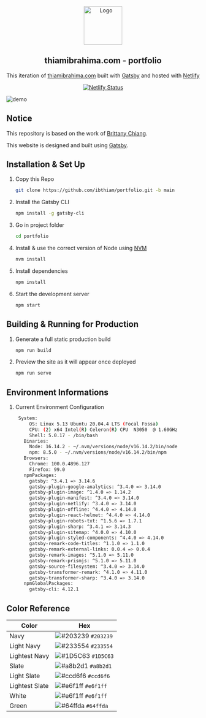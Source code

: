 <div align="center">
  <img alt="Logo" src="https://raw.githubusercontent.com/ibthiam/portfolio/main/src/images/logo.png" width="100" />
</div>
<h2 align="center">
  thiamibrahima.com - portfolio
</h2>
<p align="center">
  This iteration of <a href="https://thiamibrahima.com" target="_blank">thiamibrahima.com</a> built with <a href="https://www.gatsbyjs.org/" target="_blank">Gatsby</a> and hosted with <a href="https://www.netlify.com/" target="_blank">Netlify</a>
</p>

<p align="center">
  <a href="https://app.netlify.com/sites/thiamibrahima/deploys" target="_blank">
    <img src="https://api.netlify.com/api/v1/badges/66a74890-4d42-41e7-959b-c51ee7b2b810/deploy-status" alt="Netlify Status" />
  </a>
</p>

![demo](https://raw.githubusercontent.com/ibthiam/portfolio/main/src/images/demo.png)

## Notice

This repository is based on the work of [Brittany Chiang](https://brittanychiang.com).

This website is designed and built using [Gatsby](https://www.gatsbyjs.org/docs/).

## Installation & Set Up

1. Copy this Repo

   ```sh
   git clone https://github.com/ibthiam/portfolio.git -b main
   ```

2. Install the Gatsby CLI

   ```sh
   npm install -g gatsby-cli
   ```

3. Go in project folder

   ```sh
   cd portfolio
   ```

4. Install & use the correct version of Node using [NVM](https://github.com/nvm-sh/nvm)

   ```sh
   nvm install
   ```

5. Install dependencies

   ```sh
   npm install
   ```

6. Start the development server

   ```sh
   npm start
   ```

## Building & Running for Production

1. Generate a full static production build

   ```sh
   npm run build
   ```

2. Preview the site as it will appear once deployed

   ```sh
   npm run serve
   ```

## Environment Informations

1. Current Environment Configuration

   ```sh
    System:
        OS: Linux 5.13 Ubuntu 20.04.4 LTS (Focal Fossa)
        CPU: (2) x64 Intel(R) Celeron(R) CPU  N3050  @ 1.60GHz
        Shell: 5.0.17 - /bin/bash
      Binaries:
        Node: 16.14.2 - ~/.nvm/versions/node/v16.14.2/bin/node
        npm: 8.5.0 - ~/.nvm/versions/node/v16.14.2/bin/npm
      Browsers:
        Chrome: 100.0.4896.127
        Firefox: 99.0
      npmPackages:
        gatsby: ^3.4.1 => 3.14.6
        gatsby-plugin-google-analytics: ^3.4.0 => 3.14.0
        gatsby-plugin-image: ^1.4.0 => 1.14.2
        gatsby-plugin-manifest: ^3.4.0 => 3.14.0
        gatsby-plugin-netlify: ^3.4.0 => 3.14.0
        gatsby-plugin-offline: ^4.4.0 => 4.14.0
        gatsby-plugin-react-helmet: ^4.4.0 => 4.14.0
        gatsby-plugin-robots-txt: ^1.5.6 => 1.7.1
        gatsby-plugin-sharp: ^3.4.1 => 3.14.3
        gatsby-plugin-sitemap: ^4.0.0 => 4.10.0
        gatsby-plugin-styled-components: ^4.4.0 => 4.14.0
        gatsby-remark-code-titles: ^1.1.0 => 1.1.0
        gatsby-remark-external-links: 0.0.4 => 0.0.4
        gatsby-remark-images: ^5.1.0 => 5.11.0
        gatsby-remark-prismjs: ^5.1.0 => 5.11.0
        gatsby-source-filesystem: ^3.4.0 => 3.14.0
        gatsby-transformer-remark: ^4.1.0 => 4.11.0
        gatsby-transformer-sharp: ^3.4.0 => 3.14.0
      npmGlobalPackages:
        gatsby-cli: 4.12.1
   ```

## Color Reference

| Color          | Hex                                                                |
| -------------- | ------------------------------------------------------------------ |
| Navy           | ![#203239](https://via.placeholder.com/10/203239?text=+) `#203239` |
| Light Navy     | ![#233554](https://via.placeholder.com/10/233554?text=+) `#233554` |
| Lightest Navy  | ![#1D5C63](https://via.placeholder.com/10/1D5C63?text=+) `#1D5C63` |
| Slate          | ![#a8b2d1](https://via.placeholder.com/10/a8b2d1?text=+) `#a8b2d1` |
| Light Slate    | ![#ccd6f6](https://via.placeholder.com/10/ccd6f6?text=+) `#ccd6f6` |
| Lightest Slate | ![#e6f1ff](https://via.placeholder.com/10/e6f1ff?text=+) `#e6f1ff` |
| White          | ![#e6f1ff](https://via.placeholder.com/10/e6f1ff?text=+) `#e6f1ff` |
| Green          | ![#64ffda](https://via.placeholder.com/10/64ffda?text=+) `#64ffda` |
